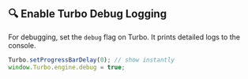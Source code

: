 ## 🔍 Enable Turbo Debug Logging
For debugging, set the `debug` flag on Turbo. It prints detailed logs to the console.

```js
Turbo.setProgressBarDelay(0); // show instantly
window.Turbo.engine.debug = true;
```